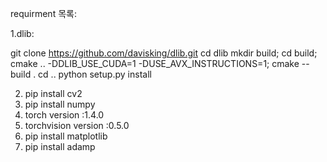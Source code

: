 requirment 목록:

1.dlib:

git clone https://github.com/davisking/dlib.git
cd dlib
mkdir build; cd build; cmake .. -DDLIB_USE_CUDA=1 -DUSE_AVX_INSTRUCTIONS=1; cmake --build .
cd ..
python setup.py install

2. pip install cv2
3. pip install numpy
4. torch version :1.4.0
5. torchvision version :0.5.0
6. pip install matplotlib
7. pip install adamp
